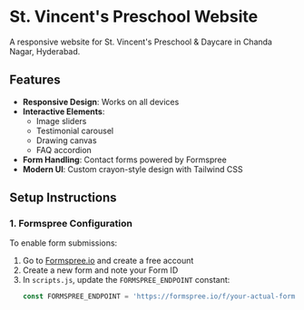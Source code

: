 # St. Vincent's Preschool Website

A responsive website for St. Vincent's Preschool & Daycare in Chanda Nagar, Hyderabad.

## Features

- **Responsive Design**: Works on all devices
- **Interactive Elements**: 
  - Image sliders
  - Testimonial carousel
  - Drawing canvas
  - FAQ accordion
- **Form Handling**: Contact forms powered by Formspree
- **Modern UI**: Custom crayon-style design with Tailwind CSS

## Setup Instructions

### 1. Formspree Configuration

To enable form submissions:

1. Go to [Formspree.io](https://formspree.io/) and create a free account
2. Create a new form and note your Form ID
3. In `scripts.js`, update the `FORMSPREE_ENDPOINT` constant:
   ```javascript
   const FORMSPREE_ENDPOINT = 'https://formspree.io/f/your-actual-form-id';
